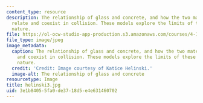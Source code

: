 ```yaml
---
content_type: resource
description: The relationship of glass and concrete, and how the two materials can
  relate and coexist in collision. These models explore the limits of these materials'
  nature.
file: https://ol-ocw-studio-app-production.s3.amazonaws.com/courses/4-155b-architectural-design-level-iii-a-student-center-for-mit-fall-2004/3e1b84055fa0de3718d5e4e631460702_helinski3.jpg
file_type: image/jpeg
image_metadata:
  caption: The relationship of glass and concrete, and how the two materials can relate
    and coexist in collision. These models explore the limits of these materials'
    nature.
  credit: 'Credit: Image courtesy of Katice Helinski.'
  image-alt: The relationship of glass and concrete
resourcetype: Image
title: helinski3.jpg
uid: 3e1b8405-5fa0-de37-18d5-e4e631460702
---
```

